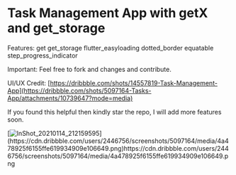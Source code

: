 # Task Management App with getX and get_storage
Features:
  get
  get_storage
  flutter_easyloading
  dotted_border
  equatable
  step_progress_indicator


Important: Feel free to fork and changes and contribute.

UI/UX Credit:
[https://dribbble.com/shots/14557819-Task-Management-App](https://dribbble.com/shots/5097164-Tasks-App/attachments/10739647?mode=media)

If you found this helpful then kindly star the repo, I will add more features soon.


[![InShot_20210114_212159595]([https://user-images.githubusercontent.com/48145486/104619268-7b21a480-56af-11eb-808d-4b96afc58c43.jpg](https://cdn.dribbble.com/users/2446756/screenshots/5097164/media/4a478925f6155ffe619934909e106649.png))](https://cdn.dribbble.com/users/2446756/screenshots/5097164/media/4a478925f6155ffe619934909e106649.png)https://cdn.dribbble.com/users/2446756/screenshots/5097164/media/4a478925f6155ffe619934909e106649.png
